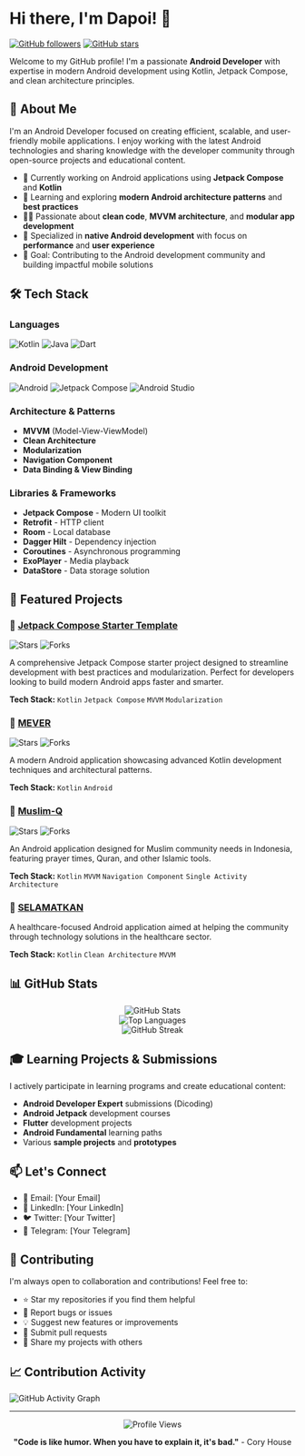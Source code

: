 # Hi there, I'm Dapoi! 👋

[![GitHub followers](https://img.shields.io/github/followers/dapoi?label=Follow&style=social)](https://github.com/dapoi)
[![GitHub stars](https://img.shields.io/github/stars/dapoi?label=Stars&style=social)](https://github.com/dapoi)

Welcome to my GitHub profile! I'm a passionate **Android Developer** with expertise in modern Android development using Kotlin, Jetpack Compose, and clean architecture principles.

## 🚀 About Me

I'm an Android Developer focused on creating efficient, scalable, and user-friendly mobile applications. I enjoy working with the latest Android technologies and sharing knowledge with the developer community through open-source projects and educational content.

- 🔭 Currently working on Android applications using **Jetpack Compose** and **Kotlin**
- 🌱 Learning and exploring **modern Android architecture patterns** and **best practices**
- 👨‍💻 Passionate about **clean code**, **MVVM architecture**, and **modular app development**
- 📱 Specialized in **native Android development** with focus on **performance** and **user experience**
- 🎯 Goal: Contributing to the Android development community and building impactful mobile solutions

## 🛠️ Tech Stack

### Languages
![Kotlin](https://img.shields.io/badge/Kotlin-0095D5?style=for-the-badge&logo=kotlin&logoColor=white)
![Java](https://img.shields.io/badge/Java-ED8B00?style=for-the-badge&logo=java&logoColor=white)
![Dart](https://img.shields.io/badge/Dart-0175C2?style=for-the-badge&logo=dart&logoColor=white)

### Android Development
![Android](https://img.shields.io/badge/Android-3DDC84?style=for-the-badge&logo=android&logoColor=white)
![Jetpack Compose](https://img.shields.io/badge/Jetpack%20Compose-4285F4?style=for-the-badge&logo=jetpackcompose&logoColor=white)
![Android Studio](https://img.shields.io/badge/Android%20Studio-3DDC84?style=for-the-badge&logo=android-studio&logoColor=white)

### Architecture & Patterns
- **MVVM** (Model-View-ViewModel)
- **Clean Architecture**
- **Modularization**
- **Navigation Component**
- **Data Binding & View Binding**

### Libraries & Frameworks
- **Jetpack Compose** - Modern UI toolkit
- **Retrofit** - HTTP client
- **Room** - Local database
- **Dagger Hilt** - Dependency injection
- **Coroutines** - Asynchronous programming
- **ExoPlayer** - Media playback
- **DataStore** - Data storage solution

## 🌟 Featured Projects

### 🎨 [Jetpack Compose Starter Template](https://github.com/dapoi/Jetpack-Compose-Starter-Template)
![Stars](https://img.shields.io/github/stars/dapoi/Jetpack-Compose-Starter-Template)
![Forks](https://img.shields.io/github/forks/dapoi/Jetpack-Compose-Starter-Template)

A comprehensive Jetpack Compose starter project designed to streamline development with best practices and modularization. Perfect for developers looking to build modern Android apps faster and smarter.

**Tech Stack:** `Kotlin` `Jetpack Compose` `MVVM` `Modularization`

### 📱 [MEVER](https://github.com/dapoi/MEVER)
![Stars](https://img.shields.io/github/stars/dapoi/MEVER)
![Forks](https://img.shields.io/github/forks/dapoi/MEVER)

A modern Android application showcasing advanced Kotlin development techniques and architectural patterns.

**Tech Stack:** `Kotlin` `Android`

### 🕌 [Muslim-Q](https://github.com/dapoi/Muslim-Q)
![Stars](https://img.shields.io/github/stars/dapoi/Muslim-Q)
![Forks](https://img.shields.io/github/forks/dapoi/Muslim-Q)

An Android application designed for Muslim community needs in Indonesia, featuring prayer times, Quran, and other Islamic tools.

**Tech Stack:** `Kotlin` `MVVM` `Navigation Component` `Single Activity Architecture`

### 💊 [SELAMATKAN](https://github.com/dapoi/SELAMATKAN)
A healthcare-focused Android application aimed at helping the community through technology solutions in the healthcare sector.

**Tech Stack:** `Kotlin` `Clean Architecture` `MVVM`

## 📊 GitHub Stats

<div align="center">
  <img src="https://github-readme-stats.vercel.app/api?username=dapoi&show_icons=true&theme=radical&count_private=true" alt="GitHub Stats" />
</div>

<div align="center">
  <img src="https://github-readme-stats.vercel.app/api/top-langs/?username=dapoi&layout=compact&theme=radical" alt="Top Languages" />
</div>

<div align="center">
  <img src="https://github-readme-streak-stats.herokuapp.com/?user=dapoi&theme=radical" alt="GitHub Streak" />
</div>

## 🎓 Learning Projects & Submissions

I actively participate in learning programs and create educational content:

- **Android Developer Expert** submissions (Dicoding)
- **Android Jetpack** development courses
- **Flutter** development projects
- **Android Fundamental** learning paths
- Various **sample projects** and **prototypes**

## 📫 Let's Connect

- 📧 Email: [Your Email] <!-- Replace with actual email -->
- 💼 LinkedIn: [Your LinkedIn] <!-- Replace with actual LinkedIn -->
- 🐦 Twitter: [Your Twitter] <!-- Replace with actual Twitter -->
- 📱 Telegram: [Your Telegram] <!-- Replace with actual Telegram -->

## 🤝 Contributing

I'm always open to collaboration and contributions! Feel free to:

- ⭐ Star my repositories if you find them helpful
- 🐛 Report bugs or issues
- 💡 Suggest new features or improvements
- 🔄 Submit pull requests
- 📢 Share my projects with others

## 📈 Contribution Activity

![GitHub Activity Graph](https://github-readme-activity-graph.vercel.app/graph?username=dapoi&theme=react-dark)

---

<div align="center">
  <img src="https://komarev.com/ghpvc/?username=dapoi&label=Profile%20views&color=0e75b6&style=flat" alt="Profile Views" />
</div>

<div align="center">
  
**"Code is like humor. When you have to explain it, it's bad."** - Cory House

</div>